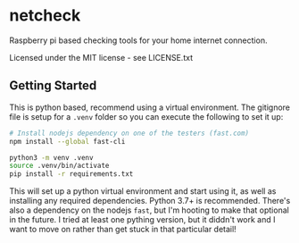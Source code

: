 # netcheck

Raspberry pi based checking tools for your home internet connection.

Licensed under the MIT license - see LICENSE.txt

## Getting Started

This is python based, recommend using a virtual environment. The gitignore file is setup for a `.venv` folder so you can execute the following to set it up:

```bash
# Install nodejs dependency on one of the testers (fast.com)
npm install --global fast-cli

python3 -m venv .venv
source .venv/bin/activate
pip install -r requirements.txt
```

This will set up a python virtual environment and start using it, as well as installing any required dependencies. Python 3.7+ is recommended. There's also a dependency on the nodejs `fast`, but I'm hooting to make that optional in the future. I tried at least one pything version, but it diddn't work and I want to move on rather than get stuck in that particular detail!

